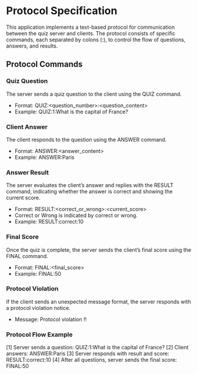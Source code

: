 

# Protocol Specification
This application implements a text-based protocol for communication between the quiz server and clients. The protocol consists of specific commands, each separated by colons (:), 
to control the flow of questions, answers, and results.

## Protocol Commands
### Quiz Question
The server sends a quiz question to the client using the QUIZ command.

- Format: QUIZ:<question_number>:<question_content>
- Example: QUIZ:1:What is the capital of France?

### Client Answer
The client responds to the question using the ANSWER command.

- Format: ANSWER:<answer_content>
- Example: ANSWER:Paris

### Answer Result
The server evaluates the client’s answer and replies with the RESULT command, 
indicating whether the answer is correct and showing the current score.

- Format: RESULT:<correct_or_wrong>:<current_score>
- Correct or Wrong is indicated by correct or wrong.
- Example: RESULT:correct:10

### Final Score
Once the quiz is complete, the server sends the client’s final score using the FINAL command.

- Format: FINAL:<final_score>
- Example: FINAL:50

### Protocol Violation
If the client sends an unexpected message format, the server responds with a protocol violation notice.

- Message: Protocol violation !!

### Protocol Flow Example
[1] Server sends a question: QUIZ:1:What is the capital of France?
[2] Client answers: ANSWER:Paris
[3] Server responds with result and score: RESULT:correct:10
[4] After all questions, server sends the final score: FINAL:50
